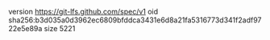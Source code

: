 version https://git-lfs.github.com/spec/v1
oid sha256:b3d035a0d3962ec6809bfddca3431e6d8a21fa5316773d341f2adf9722e5e89a
size 5221
